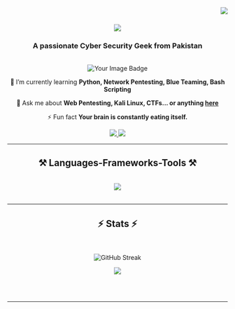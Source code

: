 <img align="right" src="https://visitor-badge.laobi.icu/badge?page_id=ZararSW.ZararSW" />

<h1 align="center">
    <img src="https://readme-typing-svg.herokuapp.com/?font=Righteous&size=40&center=true&vCenter=true&width=500&height=70&duration=4000&lines=Hi+There!+👋;+I'm+Zarar+Ahmed!;" />
</h1>

<h3 align="center">A passionate Cyber Security Geek from Pakistan</h3>

<br/>

<div align="center">
    
<img src="https://tryhackme-badges.s3.amazonaws.com/zarrar.png" alt="Your Image Badge" />

 🌱 I’m currently learning **Python, Network Pentesting, Blue Teaming, Bash Scripting**

💬 Ask me about **Web Pentesting, Kali Linux, CTFs... or anything [here](https://github.com/ZararSW/ZararSW/issues)**

⚡ Fun fact **Your brain is constantly eating itself.**

</div>
 
<div align="center"> 
  <a href="mailto:zarrarkolachi@gmail.com">
    <img src="https://img.shields.io/badge/Gmail-333333?style=for-the-badge&logo=gmail&logoColor=red" />
  </a>
  <a href="https://www.linkedin.com/in/zarar-ahmed-/" target="_blank">
    <img src="https://img.shields.io/badge/LinkedIn-0077B5?style=for-the-badge&logo=linkedin&logoColor=white" target="_blank" />
  </a>

</div>

<hr/>

<h2 align="center">⚒️ Languages-Frameworks-Tools ⚒️</h2>
<br/>
<div align="center">
    <img src="https://skillicons.dev/icons?i=python,mysql,docker" /><br>
</div>

<br/>
<hr/>

<h2 align="center">⚡ Stats ⚡</h2>
<br>
<div align="center">


  
![GitHub Streak](https://github-readme-streak-stats.herokuapp.com/?user=ZararSW&theme=gotham&hide_border=false&cache_seconds=21600)

<img src="https://github-profile-summary-cards.vercel.app/api/cards/profile-details?username=ZararSW&theme=dark&cache_seconds=21600"/>


</div>

<br/><br/>

<hr/>

<br/>

